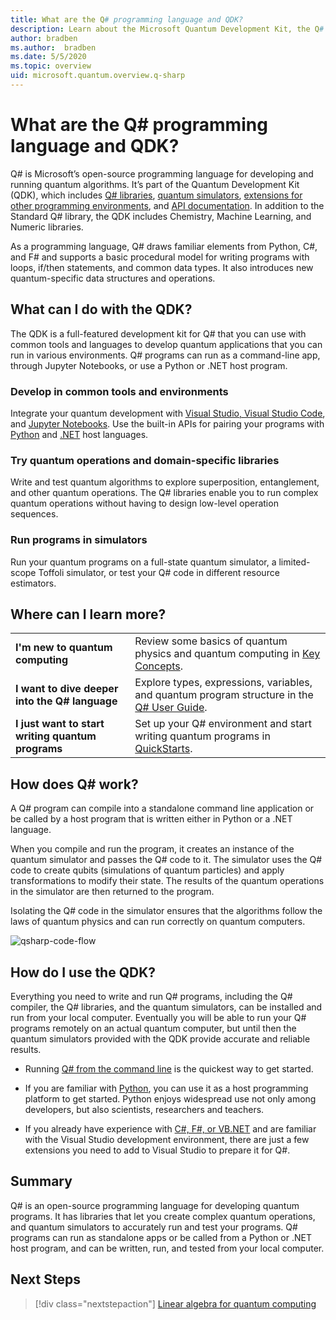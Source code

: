 ```yaml
---
title: What are the Q# programming language and QDK?
description: Learn about the Microsoft Quantum Development Kit, the Q# programming language, and how you can create quantum programs.
author: bradben
ms.author:  bradben
ms.date: 5/5/2020
ms.topic: overview
uid: microsoft.quantum.overview.q-sharp
---
```


# What are the Q# programming language and QDK?

Q# is Microsoft’s open-source programming language for developing and running quantum algorithms. It’s part of the Quantum Development Kit (QDK), which includes [Q# libraries](xref:microsoft.quantum.libraries), [quantum simulators](xref:microsoft.quantum.machines), [extensions for other programming environments](xref:microsoft.quantum.install), and [API documentation](xref:microsoft.quantum.standardlibsintro). In addition to the Standard Q# library, the QDK includes Chemistry, Machine Learning, and Numeric libraries.

As a programming language, Q# draws familiar elements from Python, C#, and F# and supports a basic procedural model for writing programs with loops, if/then statements, and common data types. It also introduces new quantum-specific data structures and operations.

## What can I do with the QDK?

The QDK is a full-featured development kit for Q# that you can use with common tools and languages to develop quantum applications that you can run in various environments. Q# programs can run as a command-line app, through Jupyter Notebooks, or use a Python or .NET host program.

### Develop in common tools and environments

Integrate your quantum development with [Visual Studio, Visual Studio Code](xref:microsoft.quantum.install.standalone), and [Jupyter Notebooks](xref:microsoft.quantum.install.jupyter). Use the built-in APIs for pairing your programs with [Python](xref:microsoft.quantum.install.python) and [.NET](xref:microsoft.quantum.install.cs) host languages.

### Try quantum operations and domain-specific libraries

Write and test quantum algorithms to explore superposition, entanglement, and other quantum operations. The Q# libraries enable you to run complex quantum operations without having to design low-level operation sequences.

### Run programs in simulators

Run your quantum programs on a full-state quantum simulator, a limited-scope Toffoli simulator, or test your Q# code in different resource estimators. 

## Where can I learn more?

|||
| ---- | ---- |
| **I'm new to quantum computing** | Review some basics of quantum physics and quantum computing in [Key Concepts](xref:microsoft.quantum.overview.understanding).|
| **I want to dive deeper into the Q# language** | Explore types, expressions, variables, and quantum program structure in the [Q# User Guide](xref:microsoft.quantum.guide).|
| **I just want to start writing quantum programs** | Set up your Q# environment and start writing quantum programs in [QuickStarts](xref:microsoft.quantum.install).|

## How does Q# work?

A Q# program can compile into a standalone command line application or be called by a host program that is written either in Python or a .NET language.

When you compile and run the program, it creates an instance of the quantum simulator and passes the Q# code to it. The simulator uses the Q# code to create qubits (simulations of quantum particles) and apply transformations to modify their state. The results of the quantum operations in the simulator are then returned to the program.  

Isolating the Q# code in the simulator ensures that the algorithms follow the laws of quantum physics and can run correctly on quantum computers.

![qsharp-code-flow](~/media/qsharp-code-flow.png)

## How do I use the QDK?

Everything you need to write and run Q# programs, including the Q# compiler, the Q# libraries, and the quantum simulators, can be installed and run from your local computer. Eventually you will be able to run your Q# programs remotely on an actual quantum computer, but until then the quantum simulators provided with the QDK provide accurate and reliable results.

- Running [Q# from the command line](xref:microsoft.quantum.install.standalone) is the quickest way to get started.

- If you are familiar with [Python](xref:microsoft.quantum.install.python), you can use it as a host programming platform to get started. Python enjoys widespread use not only among developers, but also scientists, researchers and teachers.

- If you already have experience with [C#, F#, or VB.NET](xref:microsoft.quantum.install.cs) and are familiar with the Visual Studio development environment, there are just a few extensions you need to add to Visual Studio to prepare it for Q#.  

## Summary

Q# is an open-source programming language for developing quantum programs. It has libraries that let you create complex quantum operations, and quantum simulators to accurately run and test your programs. Q# programs can run as standalone apps or be called from a Python or .NET host program, and can be written, run, and tested from your local computer.

## Next Steps

> [!div class="nextstepaction"]
> [Linear algebra for quantum computing](xref:microsoft.quantum.overview.algebra)

